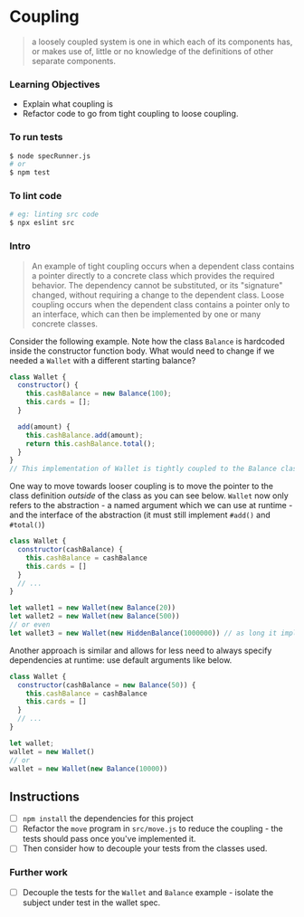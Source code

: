 # Coupling

> a loosely coupled system is one in which each of its components has, or makes use of, little or no knowledge of the definitions of other separate components.


### Learning Objectives
- Explain what coupling is
- Refactor code to go from tight coupling to loose coupling.

### To run tests

```sh
$ node specRunner.js
# or
$ npm test
```

### To lint code

```sh
# eg: linting src code
$ npx eslint src
```


### Intro

> An example of tight coupling occurs when a dependent class contains a pointer directly to a concrete class which provides the required behavior. The dependency cannot be substituted, or its "signature" changed, without requiring a change to the dependent class. Loose coupling occurs when the dependent class contains a pointer only to an interface, which can then be implemented by one or many concrete classes.

Consider the following example. Note how the class `Balance` is hardcoded inside the constructor function body. What would need to change if we needed a `Wallet` with a different starting balance?
```js
class Wallet {
  constructor() {
    this.cashBalance = new Balance(100);
    this.cards = [];
  }

  add(amount) {
    this.cashBalance.add(amount);
    return this.cashBalance.total();
  }
}
// This implementation of Wallet is tightly coupled to the Balance class
```

One way to move towards looser coupling is to move the pointer to the class definition _outside_ of the class as you can see below. `Wallet` now only refers to the abstraction - a named argument which we can use at runtime - and the interface of the abstraction (it must still implement `#add()` and `#total()`)

```js
class Wallet {
  constructor(cashBalance) {
    this.cashBalance = cashBalance
    this.cards = []
  }
  // ...
}

let wallet1 = new Wallet(new Balance(20))
let wallet2 = new Wallet(new Balance(500))
// or even
let wallet3 = new Wallet(new HiddenBalance(1000000)) // as long it implements the same interface
```
Another approach is similar and allows for less need to always specify dependencies at runtime: use default arguments like below.
```js
class Wallet {
  constructor(cashBalance = new Balance(50)) {
    this.cashBalance = cashBalance
    this.cards = []
  }
  // ...
}

let wallet;
wallet = new Wallet()
// or
wallet = new Wallet(new Balance(10000))
```

## Instructions

- [ ] `npm install` the dependencies for this project
- [ ] Refactor the `move` program in `src/move.js` to reduce the coupling - the tests should pass once you've implemented it.
- [ ] Then consider how to decouple your tests from the classes used.

### Further work
 - [ ] Decouple the tests for the `Wallet` and `Balance` example - isolate the subject under test in the wallet spec.
